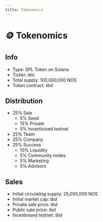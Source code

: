 ```yaml
---
title: Tokenomics
---
```


# 🪙 Tokenomics

## Info

- Type: SPL Token on Solana
- Ticker: `NOS`
- Total supply: 100,000,000 NOS
- Token contract: *tbd*

## Distribution

- 25% Sale
    - 5% Seed
    - 15% Private
    - 5% Incentivised testnet
- 25% Team
- 25% Company
- 25% Success
    - 10% Liquidity
    - 5% Community nodes
    - 5% Marketing
    - 5% Advisors

## Sales

- Initial circulating supply: 25,000,000 NOS
- Initial market cap: *tbd*
- Private sale price: *tbd*
- Public sale price: *tbd*
- Incentivised testnet: *tbd*

